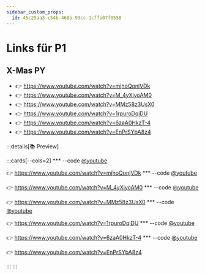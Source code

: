 ```yaml
---
sidebar_custom_props:
  id: 45c25aa3-c54b-468b-93cc-1cffa07f0558
---
```

# Links für P1

## X-Mas PY

- 👉 https://www.youtube.com/watch?v=mjhoQonjVDk
- 👉 https://www.youtube.com/watch?v=M_4yXiyoAM0
- 👉 https://www.youtube.com/watch?v=MMz58z3UsX0
- 👉 https://www.youtube.com/watch?v=1rpuroDqiDU
- 👉 https://www.youtube.com/watch?v=6zaA0HkzT-4
- 👉 https://www.youtube.com/watch?v=EnPrSYbA8z4

:::details[📚 Preview]

:::cards[--cols=2]
*** --code
[@youtube](https://www.youtube-nocookie.com/embed/mjhoQonjVDk)

👉 https://www.youtube.com/watch?v=mjhoQonjVDk
*** --code
[@youtube](https://www.youtube-nocookie.com/embed/M_4yXiyoAM0)

👉 https://www.youtube.com/watch?v=M_4yXiyoAM0
*** --code
[@youtube](https://www.youtube-nocookie.com/embed/MMz58z3UsX0)

👉 https://www.youtube.com/watch?v=MMz58z3UsX0
*** --code
[@youtube](https://www.youtube-nocookie.com/embed/1rpuroDqiDU)

👉 https://www.youtube.com/watch?v=1rpuroDqiDU
*** --code
[@youtube](https://www.youtube-nocookie.com/embed/6zaA0HkzT-4)

👉 https://www.youtube.com/watch?v=6zaA0HkzT-4
*** --code
[@youtube](https://www.youtube-nocookie.com/embed/EnPrSYbA8z4)

👉 https://www.youtube.com/watch?v=EnPrSYbA8z4

:::
:::